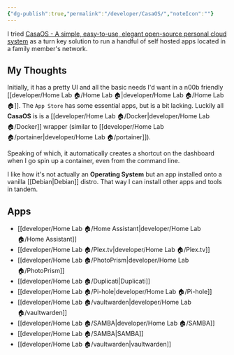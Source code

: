 ```yaml
---
{"dg-publish":true,"permalink":"/developer/CasaOS/","noteIcon":""}
---
```



I tried [CasaOS - A simple, easy-to-use, elegant open-source personal cloud system](https://casaos.io/) as a turn key solution to run a handful of self hosted apps located in a family member's network. 

## My Thoughts
Initially, it has a pretty UI and all the basic needs I'd want in a n00b friendly [[developer/Home Lab 🏠/Home Lab 🏠\|developer/Home Lab 🏠/Home Lab 🏠]]. The `App Store` has some essential apps, but is a bit lacking. Luckily all **CasaOS** is is a [[developer/Home Lab 🏠/Docker\|developer/Home Lab 🏠/Docker]] wrapper (similar to [[developer/Home Lab 🏠/portainer\|developer/Home Lab 🏠/portainer]]). 

Speaking of which, it automatically creates a shortcut on the dashboard when I go spin up a container, even from the command line.   

I like how it's not actually an **Operating System** but an app installed onto a vanilla [[Debian\|Debian]] distro. That way I can install other apps and tools in tandem. 

## Apps
- [[developer/Home Lab 🏠/Home Assistant\|developer/Home Lab 🏠/Home Assistant]]
- [[developer/Home Lab 🏠/Plex.tv\|developer/Home Lab 🏠/Plex.tv]]
- [[developer/Home Lab 🏠/PhotoPrism\|developer/Home Lab 🏠/PhotoPrism]]
- [[developer/Home Lab 🏠/Duplicati\|Duplicati]]
- [[developer/Home Lab 🏠/Pi-hole\|developer/Home Lab 🏠/Pi-hole]]
- [[developer/Home Lab 🏠/vaultwarden\|developer/Home Lab 🏠/vaultwarden]]
- [[developer/Home Lab 🏠/SAMBA\|developer/Home Lab 🏠/SAMBA]]
- [[developer/Home Lab 🏠/SAMBA\|SAMBA]]
- [[developer/Home Lab 🏠/vaultwarden\|vaultwarden]]